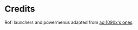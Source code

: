 # Credits

Rofi launchers and powermenus adapted from [adi1090x's ones](https://github.com/adi1090x/rofi/).
